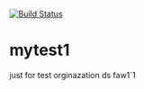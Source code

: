 
[![Build Status](https://travis-ci.org/lizltest/mytest1.svg?branch=master)](https://travis-ci.org/lizltest/mytest1)

# mytest1
just for test orginazation
ds
faw1`1
